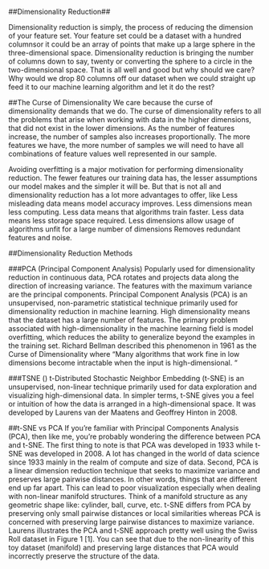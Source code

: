 ##Dimensionality Reduction##

Dimensionality reduction is simply, the process of reducing the dimension of your feature set. Your feature set could be a dataset with a hundred columnsor it could be an array of points that make up a large sphere in the three-dimensional space. Dimensionality reduction is bringing the number of columns down to say, twenty or converting the sphere to a circle in the two-dimensional space.
That is all well and good but why should we care? Why would we drop 80 columns off our dataset when we could straight up feed it to our machine learning algorithm and let it do the rest?

##The Curse of Dimensionality
We care because the curse of dimensionality demands that we do. The curse of dimensionality refers to all the problems that arise when working with data in the higher dimensions, that did not exist in the lower dimensions.
As the number of features increase, the number of samples also increases proportionally. The more features we have, the more number of samples we will need to have all combinations of feature values well represented in our sample.

Avoiding overfitting is a major motivation for performing dimensionality reduction. The fewer features our training data has, the lesser assumptions our model makes and the simpler it will be. But that is not all and dimensionality reduction has a lot more advantages to offer, like
Less misleading data means model accuracy improves.
Less dimensions mean less computing. Less data means that algorithms train faster.
Less data means less storage space required.
Less dimensions allow usage of algorithms unfit for a large number of dimensions
Removes redundant features and noise.

##Dimensionality Reduction Methods

###PCA (Principal Component Analysis) 
Popularly used for dimensionality reduction in continuous data, PCA rotates and projects data along the direction of increasing variance. The features with the maximum variance are the principal components.
Principal Component Analysis (PCA) is an unsupervised, non-parametric statistical technique primarily used for dimensionality reduction in machine learning.
High dimensionality means that the dataset has a large number of features. The primary problem associated with high-dimensionality in the machine learning field is model overfitting, which reduces the ability to generalize beyond the examples in the training set. Richard Bellman described this phenomenon in 1961 as the Curse of Dimensionality where “Many algorithms that work fine in low dimensions become intractable when the input is high-dimensional. “

###TSNE ()
t-Distributed Stochastic Neighbor Embedding (t-SNE) is an unsupervised, non-linear technique primarily used for data exploration and visualizing high-dimensional data. In simpler terms, t-SNE gives you a feel or intuition of how the data is arranged in a high-dimensional space. It was developed by Laurens van der Maatens and Geoffrey Hinton in 2008.

##t-SNE vs PCA
If you’re familiar with Principal Components Analysis (PCA), then like me, you’re probably wondering the difference between PCA and t-SNE. The first thing to note is that PCA was developed in 1933 while t-SNE was developed in 2008. A lot has changed in the world of data science since 1933 mainly in the realm of compute and size of data. Second, PCA is a linear dimension reduction technique that seeks to maximize variance and preserves large pairwise distances. In other words, things that are different end up far apart. This can lead to poor visualization especially when dealing with non-linear manifold structures. Think of a manifold structure as any geometric shape like: cylinder, ball, curve, etc.
t-SNE differs from PCA by preserving only small pairwise distances or local similarities whereas PCA is concerned with preserving large pairwise distances to maximize variance. Laurens illustrates the PCA and t-SNE approach pretty well using the Swiss Roll dataset in Figure 1 [1]. You can see that due to the non-linearity of this toy dataset (manifold) and preserving large distances that PCA would incorrectly preserve the structure of the data.

